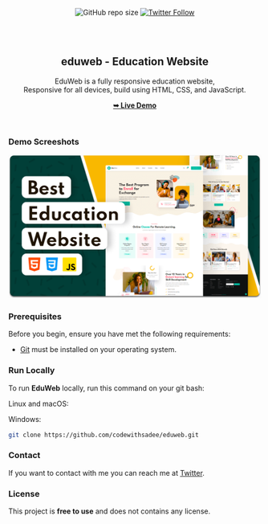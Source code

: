 <div align="center">
  
  ![GitHub repo size](https://img.shields.io/github/repo-size/codewithsadee/eduweb)
  [![Twitter Follow](https://img.shields.io/twitter/follow/wasimfaiz8?style=social)](https://twitter.com/intent/follow?screen_name=wasim)


  <br />
  <br />

  <h2 align="center">eduweb - Education Website</h2>

  EduWeb is a fully responsive education website, <br />Responsive for all devices, build using HTML, CSS, and JavaScript.

  <a href="https://wasimfaiz.github.io/EduWeb/"><strong>➥ Live Demo</strong></a>

</div>

<br />

### Demo Screeshots

![EduWeb Desktop Demo](./readme-images/desktop.png "Desktop Demo")

### Prerequisites

Before you begin, ensure you have met the following requirements:

* [Git](https://git-scm.com/downloads "Download Git") must be installed on your operating system.

### Run Locally

To run **EduWeb** locally, run this command on your git bash:

Linux and macOS:



Windows:

```bash
git clone https://github.com/codewithsadee/eduweb.git
```

### Contact

If you want to contact with me you can reach me at [Twitter](https://www.twitter.com/wasimfaiz8).

### License

This project is **free to use** and does not contains any license.
